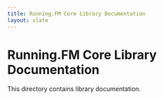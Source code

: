 ```yaml
---
title: Running.FM Core Library Documentation
layout: slate
---
```


Running.FM Core Library Documentation
=====================================

This directory contains library documentation.
